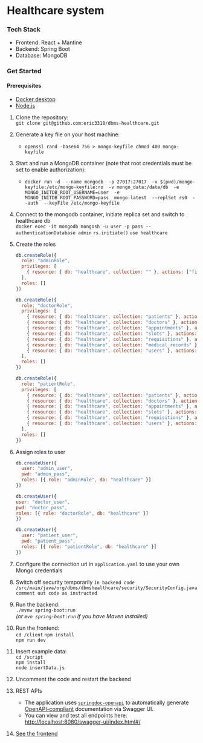 # Healthcare system

### Tech Stack
- Frontend: React + Mantine
- Backend: Spring Boot
- Database: MongoDB

### Get Started
#### Prerequisites
- [Docker desktop](https://www.docker.com/)
- [Node.js](https://nodejs.org/en)

1. Clone the repository:   
   `git clone git@github.com:eric3318/dbms-healthcare.git`
2. Generate a key file on your host machine:  
   - `openssl rand -base64 756 > mongo-keyfile
    chmod 400 mongo-keyfile`
3. Start and run a MongoDB container (note that root credentials must be set to enable authorization):  
   - `docker run -d 
  --name mongodb 
  -p 27017:27017 
  -v $(pwd)/mongo-keyfile:/etc/mongo-keyfile:ro 
  -v mongo_data:/data/db 
  -e MONGO_INITDB_ROOT_USERNAME=user 
  -e MONGO_INITDB_ROOT_PASSWORD=pass 
  mongo:latest 
  --replSet rs0 
  --auth 
  --keyFile /etc/mongo-keyfile`
4. Connect to the mongodb container, initiate replica set and switch to healthcare db  
`docker exec -it mongodb mongosh -u user -p pass --authenticationDatabase admin`
`rs.initiate()`
`use healthcare`
5. Create the roles
   ```javascript
   db.createRole({
     role: "adminRole",
     privileges: [
       { resource: { db: "healthcare", collection: "" }, actions: ["find", "insert", "update", "remove"] }
     ],
     roles: []
   })
   ```

   ```javascript
   db.createRole({
     role: "doctorRole",
     privileges: [
       { resource: { db: "healthcare", collection: "patients" }, actions: ["find"] },
       { resource: { db: "healthcare", collection: "doctors" }, actions: ["find", "update"] },
       { resource: { db: "healthcare", collection: "appointments" }, actions: ["find", "insert", "update"] },
       { resource: { db: "healthcare", collection: "slots" }, actions: ["find", "insert", "update", "remove"] },
       { resource: { db: "healthcare", collection: "requisitions" }, actions: ["find", "insert", "update"] },
       { resource: { db: "healthcare", collection: "medical_records" }, actions: ["find", "insert", "update"] },
       { resource: { db: "healthcare", collection: "users" }, actions: ["find", "update"] }
     ],
     roles: []
   })
   ```

   ```javascript
   db.createRole({
     role: "patientRole",
     privileges: [
       { resource: { db: "healthcare", collection: "patients" }, actions: ["find", "update"] },
       { resource: { db: "healthcare", collection: "doctors" }, actions: ["find"] },
       { resource: { db: "healthcare", collection: "appointments" }, actions: ["find", "insert", "update"] },
       { resource: { db: "healthcare", collection: "slots" }, actions: ["find", "update"] },
       { resource: { db: "healthcare", collection: "requisitions" }, actions: ["find"] },
       { resource: { db: "healthcare", collection: "users" }, actions: ["find", "update"] }
     ],
     roles: []
   })
   ```
6. Assign roles to user
   ```javascript
   db.createUser({
     user: "admin_user",
     pwd: "admin_pass",
     roles: [{ role: "adminRole", db: "healthcare" }]
   })
   ```
   ```javascript
   db.createUser({
   user: "doctor_user",
   pwd: "doctor_pass",
   roles: [{ role: "doctorRole", db: "healthcare" }]
   })
   ```

   ```javascript
   db.createUser({
     user: "patient_user",
     pwd: "patient_pass",
     roles: [{ role: "patientRole", db: "healthcare" }]
   })
   ```

7. Configure the connection uri in `application.yaml` to use your own Mongo credentials
8. Switch off security temporarily
   `In backend code /src/main/java/org/dbms/dbmshealthcare/security/SecurityConfig.java`
   `comment out code as instructed`
9. Run the backend:  
   `./mvnw spring-boot:run`  
   *(or `mvn spring-boot:run` if you have Maven installed)*
10. Run the frontend:   
    `cd /client`
    `npm install`  
    `npm run dev`
11. Insert example data:   
    `cd /script`   
    `npm install`  
    `node insertData.js`
12. Uncomment the code and restart the backend
13. REST APIs  
    - The application uses [`springdoc-openapi`](https://springdoc.org/) to automatically generate [OpenAPI-compliant](https://swagger.io/specification/) documentation via Swagger UI.  
    - You can view and test all endpoints here: [http://localhost:8080/swagger-ui/index.html#/](http://localhost:8080/swagger-ui/index.html#/)
14. [See the frontend](http://localhost:5173/)
   


 
